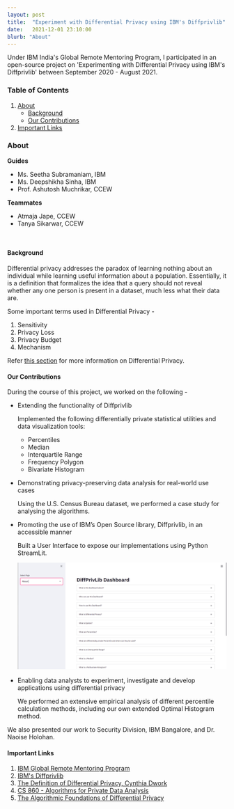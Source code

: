 ```yaml
---
layout: post
title:  "Experiment with Differential Privacy using IBM's Diffprivlib"
date:   2021-12-01 23:10:00
blurb: "About"
---
```

Under IBM India's Global Remote Mentoring Program, I participated in an open-source project on 'Experimenting with Differential Privacy using IBM's Diffprivlib' between September 2020 - August 2021.

### Table of Contents

1. [About](#about)
    * [Background](#about)
    * [Our Contributions](#our-contributions)
2. [Important Links](#important-links)

### About

**Guides**
- Ms. Seetha Subramaniam, IBM
- Ms. Deepshikha Sinha, IBM
- Prof. Ashutosh Muchrikar, CCEW

**Teammates**
- Atmaja Jape, CCEW
- Tanya Sikarwar, CCEW
<br />

#### Background

Differential privacy addresses the paradox of learning nothing about an individual while learning useful information about a population. Essentially, it is a definition that formalizes the idea that a query should not reveal whether any one person is present in a dataset, much less what their data are.

Some important terms used in Differential Privacy -
1. Sensitivity
2. Privacy Loss
3. Privacy Budget
4. Mechanism

Refer [this section](#important-links) for more information on Differential Privacy.

#### Our Contributions

During the course of this project, we worked on the following -

* Extending the functionality of Diffprivlib

  Implemented the following differentially private statistical utilities and data visualization tools:
  * Percentiles
  * Median
  * Interquartile Range
  * Frequency Polygon
  * Bivariate Histogram

* Demonstrating privacy-preserving data analysis for real-world use cases

  Using the U.S. Census Bureau dataset, we performed a case study for analysing the algorithms.

* Promoting the use of IBM’s Open Source library, Diffprivlib, in an accessible manner

  Built a User Interface to expose our implementations using Python StreamLit.

  <img src="/assets/img/content/diffpriv/diffpriv.png" alt="bay" class="post-pic"/>

* Enabling data analysts to experiment, investigate and develop applications using differential privacy

  We performed an extensive empirical analysis of different percentile calculation methods, including our own extended Optimal Histogram method.
  <br />

We also presented our work to Security Division, IBM Bangalore, and Dr. Naoise Holohan.

#### Important Links

1. [IBM Global Remote Mentoring Program](http://connecttobuild.in/)
2. [IBM's Diffprivlib](https://github.com/IBM/differential-privacy-library)
3. [The Definition of Differential Privacy, Cynthia Dwork](https://www.youtube.com/watch?v=lg-VhHlztqo)
4. [CS 860 - Algorithms for Private Data Analysis](http://www.gautamkamath.com/CS860-fa2020.html)
5. [The Algorithmic Foundations of Differential Privacy](https://www.cis.upenn.edu/~aaroth/Papers/privacybook.pdf)

